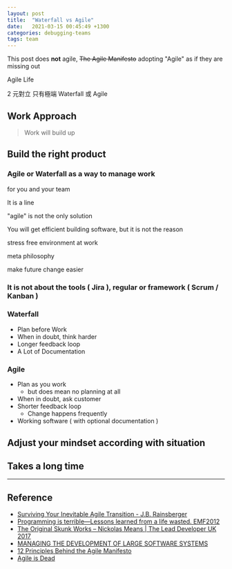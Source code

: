 ```yaml
---
layout: post
title:  "Waterfall vs Agile"
date:   2021-03-15 00:45:49 +1300
categories: debugging-teams
tags: team
---
```


This post does **not** agile,
~~The Agile Manifesto~~
adopting "Agile" as if they are missing out

Agile Life

2 元對立
只有極端 Waterfall 或 Agile  

## Work Approach

> Work will build up

## Build the right product

### Agile or Waterfall as a way to manage work

for you and your team

It is a line

"agile" is not the only solution

You will get efficient building software, but it is not the reason

stress free environment at work

meta philosophy

make future change easier

### It is not about the tools ( Jira ), regular  or framework ( Scrum / Kanban )

### Waterfall

- Plan before Work
- When in doubt, think harder
- Longer feedback loop
- A Lot of Documentation

### Agile

- Plan as you work
  - but does mean no planning at all
- When in doubt, ask customer
- Shorter feedback loop
  - Change happens frequently
- Working software ( with optional documentation )

## Adjust your mindset according with situation

## Takes a long time

---

## Reference

- [Surviving Your Inevitable Agile Transition - J.B. Rainsberger](https://www.youtube.com/watch?v=UQOmGiv7rUk)
- [Programming is terrible—Lessons learned from a life wasted. EMF2012](https://www.youtube.com/watch?v=csyL9EC0S0c&feature=emb_title)
- [The Original Skunk Works – Nickolas Means | The Lead Developer UK 2017](
https://youtu.be/pL3Yzjk5R4M)
- [MANAGING THE DEVELOPMENT OF LARGE SOFTWARE SYSTEMS](
https://leadinganswers.typepad.com/leading_answers/files/original_waterfall_paper_winston_royce.pdf)
- [12 Principles Behind the Agile Manifesto](https://www.agilealliance.org/agile101/12-principles-behind-the-agile-manifesto/)
- [Agile is Dead](https://youtu.be/a-BOSpxYJ9M)
